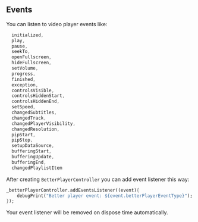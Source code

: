 ## Events
You can listen to video player events like:
```dart
  initialized,
  play,
  pause,
  seekTo,
  openFullscreen,
  hideFullscreen,
  setVolume,
  progress,
  finished,
  exception,
  controlsVisible,
  controlsHiddenStart,
  controlsHiddenEnd,
  setSpeed,
  changedSubtitles,
  changedTrack,
  changedPlayerVisibility,
  changedResolution,
  pipStart,
  pipStop,
  setupDataSource,
  bufferingStart,
  bufferingUpdate,
  bufferingEnd,
  changedPlaylistItem
```

After creating `BetterPlayerController` you can add event listener this way:
```dart
_betterPlayerController.addEventsListener((event){
    debugPrint("Better player event: ${event.betterPlayerEventType}");
});
```
Your event listener will be removed on dispose time automatically.
